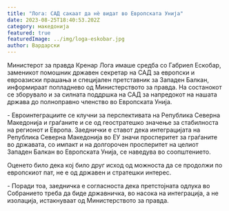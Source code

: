 ```yaml
---
title: "Лога: САД сакаат да нѐ видат во Европската Унија"
date: 2023-08-25T18:40:53.202Z
category: македонија
featured: true
featuredImage: ../img/loga-eskobar.jpg
author: Вардарски
---
```

<!--StartFragment-->

Министерот за правда Кренар Лога имаше средба со Габриел Ескобар, заменикот помошник државен секретар на САД за европски и евроазиски прашања и специјален претставник за Западен Балкан, информираат попладнево од Министерството за правда. На состанокот се зборувало и за силната поддршка на САД за напредокот на нашата држава до полноправно членство во Европската Унија.

\- Евроинтеграциите се клучни за перспективата на Република Северна Македонија и граѓаните и се од геостратешко значење за стабилноста на регионот и Европа. Заеднички е ставот дека интеграцијата на Република Северна Македонија во ЕУ значи просперитет за граѓаните во државата, со импакт и на долгорочен просперитет на целиот Западен Балкан во Европската Унија, се наведува во соопштението.

Оценето било дека кој било друг исход од можноста да се продолжи по европскиот пат, не е од државен и стратешки интерес.

\- Поради тоа, заедничка е согласноста дека претстојната одлука во Собранието треба да биде државничка, во насока на интеграција, а не изолација, истакнуваат од Министерството за правда.

<!--EndFragment-->